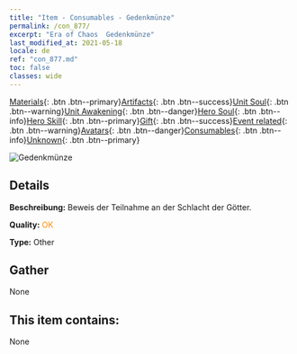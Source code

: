```yaml
---
title: "Item - Consumables - Gedenkmünze"
permalink: /con_877/
excerpt: "Era of Chaos  Gedenkmünze"
last_modified_at: 2021-05-18
locale: de
ref: "con_877.md"
toc: false
classes: wide
---
```

 [Materials](/ItemsDE/){: .btn .btn--primary}[Artifacts](/ItemsDE/Artifacts/){: .btn .btn--success}[Unit Soul](/ItemsDE/UnitSoul/){: .btn .btn--warning}[Unit Awakening](/ItemsDE/UnitAwakening/){: .btn .btn--danger}[Hero Soul](/ItemsDE/HeroSoul/){: .btn .btn--info}[Hero Skill](/ItemsDE/HeroSkill/){: .btn .btn--primary}[Gift](/ItemsDE/Gift/){: .btn .btn--success}[Event related](/ItemsDE/Events/){: .btn .btn--warning}[Avatars](/ItemsDE/Avatars/){: .btn .btn--danger}[Consumables](/ItemsDE/Consumables/){: .btn .btn--info}[Unknown](/ItemsDE/Unknown/){: .btn .btn--primary}

 ![Gedenkmünze](/images/t/i_39970.png)

## Details
 **Beschreibung:** Beweis der Teilnahme an der Schlacht der Götter.

 **Quality:** <span style="color: #FF8C00">OK</span>

 **Type:** Other

## Gather

  None

## This item contains:

  None

